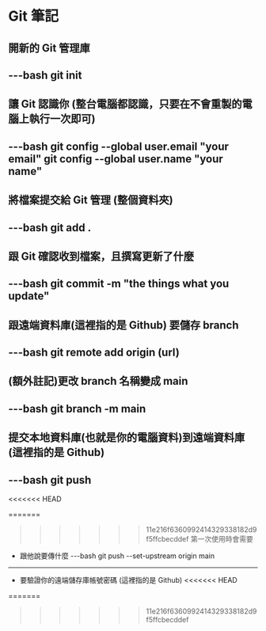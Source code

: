 # Git 筆記

## 開新的 Git 管理庫

---bash
git init
---

## 讓 Git 認識你 (整台電腦都認識，只要在不會重製的電腦上執行一次即可)

---bash
git config --global user.email "your email"
git config --global user.name "your name"
---

## 將檔案提交給 Git 管理 (整個資料夾)

---bash
git add .
---

## 跟 Git 確認收到檔案，且撰寫更新了什麼

---bash
git commit -m "the things what you update"
---

## 跟遠端資料庫(這裡指的是 Github) 要儲存 branch

---bash
git remote add origin (url)
---

## (額外註記)更改 branch 名稱變成 main

---bash
git branch -m main
---

## 提交本地資料庫(也就是你的電腦資料)到遠端資料庫(這裡指的是 Github)

---bash
git push
---

<<<<<<< HEAD

=======
>>>>>>> 11e216f6360992414329338182d9f5ffcbecddef
第一次使用時會需要

* 跟他說要傳什麼
---bash
git push --set-upstream origin main
---

* 要驗證你的遠端儲存庫帳號密碼 (這裡指的是 Github)
<<<<<<< HEAD

=======
>>>>>>> 11e216f6360992414329338182d9f5ffcbecddef
